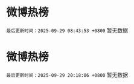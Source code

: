 # 微博热榜

`最后更新时间：2025-09-29 08:43:53 +0800`
暂无数据
<!-- ## 热门搜索 ## 热门话题
暂无数据 -->

# 微博热榜

`最后更新时间：2025-09-29 20:18:06 +0800`
暂无数据
<!-- ## 热门搜索 ## 热门话题
暂无数据 -->

